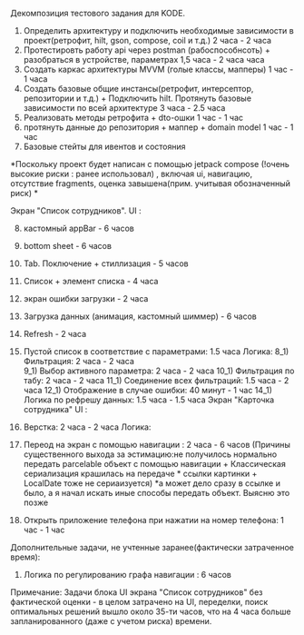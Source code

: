 Декомпозиция тестового задания для KODE.

1) Определить архитектуру и подключить необходимые зависимости в проект(ретрофит, hilt, gson,
   compose, coil и т.д.)
   2 часа - 2 часа
2) Протестировть работу api через postman (рабоспособнсоть) + разобраться в устройстве, параметрах
   1,5 часа - 2 часа часа
3) Создать каркас архитектуры MVVM (голые классы, мапперы)
   1 час - 1 часа
4) Создать базовые общие инстансы(ретрофит, интерсептор, репозитории и т.д.) + Подключить hilt. Протянуть
   базовые зависимости по всей архитектуре 3 часа - 2.5 часа
6) Реализовать методы ретрофита + dto-ошки 1 час - 1 час
7) протянуть данные до репозитория + маппер + domain model 1 час - 1 час
8) Базовые стейты для ивентов и состояния

*Поскольку проект будет написан с помощью jetpack compose (!очень высокие риски : ранее использовал)
, включая ui, навигацию, отсутствие fragments, оценка завышена(прим. учитывая обозначенный риск) *

Экран "Список сотрудников". UI :

8) кастомный appBar - 6 часов
9) bottom sheet - 6 часов
10) Tab. Поключение + стиллизация - 5 часов
11) Список + элемент списка - 4 часа
12) экран ошибки загрузки - 2 часа
13) Загрузка данных (анимация, кастомный шиммер) - 6 часов
14) Refresh - 2 часа
15) Пустой список в соответствие с параметрами: 1.5 часа 
    Логика:
8_1) Фильтрация:  2 часа - 2 часа  
9_1) Выбор активного параметра: 2 часа - 2 часа 
10_1) Фильтрация по табу: 2 часа - 2 часа 
11_1) Соединение всех фильтраций: 1.5 часа - 2 часа 
12_1) Отображение в случае ошибки: 40 минут - 1 час 
14_1) Логика по рефрешу данных: 1.5 часа - 1.5 часа Экран "Карточка сотрудника"
    UI :
16) Верстка: 2 часа - 2 часа Логика:
17) Переод на экран с помощью навигации : 2 часа - 6 часов (Причины существенного выхода за
    эстимацию:не получилось нормально передать parcelable объект с помощью навигации + Классическая
    сериализация крашилась на передаче * ссылки картинки + LocalDate тоже не сериаизуется)
*а может дело сразу в ссылке и было, а я начал искать иные способы передать объект. Выясню это позже

18) Открыть приложение телефона при нажатии на номер телефона: 1 час - 1 час

Дополнительные задачи, не учтенные заранее(фактически затраченное время):

1) Логика по регулированию графа навигации : 6 часов

Примечание:
Задачи блока UI экрана "Список сотрудников" без фактической оценки - в целом затрачено на UI,
переделки, поиск оптимальных решений вышло около 35-ти часов, что на 4 часа больше запланированного
(даже с учетом риска) времени. 
        

